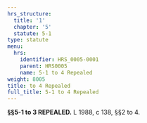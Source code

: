 ```yaml
---
hrs_structure:
  title: '1'
  chapter: '5'
  statute: 5-1
type: statute
menu:
  hrs:
    identifier: HRS_0005-0001
    parent: HRS0005
    name: 5-1 to 4 Repealed
weight: 8005
title: to 4 Repealed
full_title: 5-1 to 4 Repealed
---
```

**§§5-1 to 3 REPEALED.** L 1988, c 138, §§2 to 4.